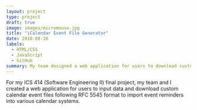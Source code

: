 ```yaml
---
layout: project
type: project
draft: true
image: images/micromouse.jpg
title: "iCalendar Event File Generator"
date: 2018-08-10
labels:
  - HTML/CSS
  - JavaScript
  - GitHub
summary: My team designed a web application for users to download custom calendar event files for sharing and importing into calendar systems. 
---
```

For my ICS 414 (Software Engineering II) final project, my team and I created a web application for users to input data and download custom calendar event files following RFC 5545 format to import event reminders into various calendar systems. 
